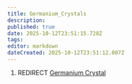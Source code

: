 ```yaml
---
title: Germanium_Crystals
description: 
published: true
date: 2025-10-12T23:51:15.728Z
tags: 
editor: markdown
dateCreated: 2025-10-12T23:51:12.007Z
---
```


1.  REDIRECT [Germanium Crystal](Germanium_Crystal.md "wikilink")